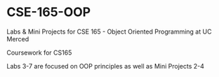 # CSE-165-OOP
Labs &amp; Mini Projects for CSE 165 - Object Oriented Programming at UC Merced

Coursework for CS165

Labs 3-7 are focused on OOP principles as well as Mini Projects 2-4
